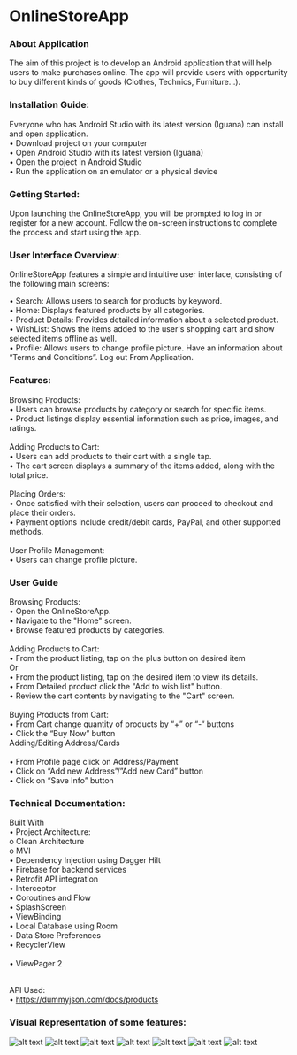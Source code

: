 # OnlineStoreApp

### About Application
The aim of this project is to develop an Android application that will help users to make purchases online. The app will provide users with opportunity to buy different kinds of goods (Clothes, Technics, Furniture…). 

### Installation Guide:
Everyone who has Android Studio with its latest version (Iguana) can install and open application. <br />
•	Download project on your computer <br />
•	Open Android Studio with its latest version (Iguana) <br /> 
•	Open the project in Android Studio <br />
•	Run the application on an emulator or a physical device <br />

### Getting Started:
Upon launching the OnlineStoreApp, you will be prompted to log in or register for a new account. Follow the on-screen instructions to complete the process and start using the app.

### User Interface Overview:
OnlineStoreApp features a simple and intuitive user interface, consisting of the following main screens: <br /> 

•	Search: Allows users to search for products by keyword. <br />
•	Home: Displays featured products by all categories. <br />
•	Product Details: Provides detailed information about a selected product. <br />
•	WishList: Shows the items added to the user's shopping cart and show selected items offline as well. <br />
•	Profile: Allows users to change profile picture. Have an information about “Terms and Conditions”. Log out From Application. <br />

### Features:
Browsing Products: <br />
•	Users can browse products by category or search for specific items. <br />
•	Product listings display essential information such as price, images, and ratings. <br /> <br />
Adding Products to Cart: <br />
•	Users can add products to their cart with a single tap. <br />
•	The cart screen displays a summary of the items added, along with the total price. <br /> <br /> 
Placing Orders: <br />
•	Once satisfied with their selection, users can proceed to checkout and place their orders. <br />
•	Payment options include credit/debit cards, PayPal, and other supported methods. <br /> <br />
User Profile Management: <br />
•	Users can change profile picture. <br />

### User Guide
Browsing Products: <br />
•	Open the OnlineStoreApp. <br />
•	Navigate to the "Home" screen. <br />
•	Browse featured products by categories. <br /> <br />
Adding Products to Cart:<br />
•	From the product listing, tap on the plus button on desired item <br />
Or <br />
•	From the product listing, tap on the desired item to view its details. <br />
•	From Detailed product click the "Add to wish list" button.<br />
•	Review the cart contents by navigating to the "Cart" screen. <br /> <br />
Buying Products from Cart:<br />
•	From Cart change quantity of products by “+” or “-“ buttons <br />
•	Click the “Buy Now” button <br />
Adding/Editing Address/Cards <br /> <br />
•	From Profile page click on Address/Payment <br />
•	Click on “Add new Address”/”Add new Card” button <br />
•	Click on “Save Info” button <br />

### Technical Documentation:
Built With  <br />
•	Project Architecture: <br />
o	Clean Architecture <br />
o	MVI <br />
•	Dependency Injection using Dagger Hilt <br />
•	Firebase for backend services <br />
•	Retrofit API integration <br />
•	Interceptor <br />
•	Coroutines and Flow<br />
•	SplashScreen<br />
•	ViewBinding<br />
•	Local Database using Room <br />
•	Data Store Preferences <br />
•	RecyclerView<br /> <br />
•	ViewPager 2<br /> <br />

API Used: <br />
•	https://dummyjson.com/docs/products <br />

### Visual Representation of some features:
![alt text](https://github.com/agabunia/final-project/blob/master/ApplicationUI/LoginScreen.png?raw=true)
![alt text](https://github.com/agabunia/final-project/blob/master/ApplicationUI/RegisterScreen.png?raw=true)
![alt text](https://github.com/agabunia/final-project/blob/master/ApplicationUI/SearchScreen.png?raw=true)
![alt text](https://github.com/agabunia/final-project/blob/master/ApplicationUI/HomeScreen.png?raw=true)
![alt text](https://github.com/agabunia/final-project/blob/master/ApplicationUI/ProductDetailedScreen.png?raw=true)
![alt text](https://github.com/agabunia/final-project/blob/master/ApplicationUI/EmptyWishlistScreen.pngraw=true)
![alt text](https://github.com/agabunia/final-project/blob/master/ApplicationUI/WishlistScreen.png?raw=true)
